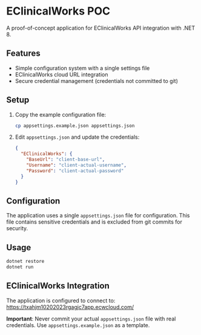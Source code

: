 # EClinicalWorks POC

A proof-of-concept application for EClinicalWorks API integration with .NET 8.

## Features

- Simple configuration system with a single settings file
- EClinicalWorks cloud URL integration
- Secure credential management (credentials not committed to git)

## Setup

1. Copy the example configuration file:
   ```bash
   cp appsettings.example.json appsettings.json
   ```

2. Edit `appsettings.json` and update the credentials:
   ```json
   {
     "EClinicalWorks": {
       "BaseUrl": "client-base-url",
       "Username": "client-actual-username",
       "Password": "client-actual-password"
     }
   }
   ```

## Configuration

The application uses a single `appsettings.json` file for configuration. This file contains sensitive credentials and is excluded from git commits for security.

## Usage

```bash
dotnet restore
dotnet run
```

## EClinicalWorks Integration

The application is configured to connect to: https://txahjm10202023rgagjc7app.ecwcloud.com/

**Important**: Never commit your actual `appsettings.json` file with real credentials. Use `appsettings.example.json` as a template.